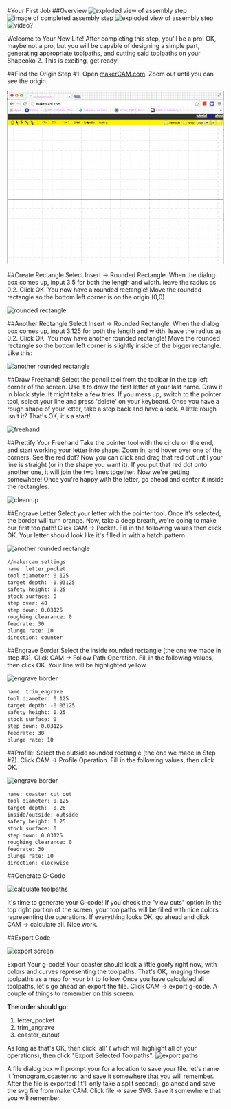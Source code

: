 #Your First Job
##Overview
![exploded view of assembly step](http://placehold.it/200x200)  ![image of completed assembly step](http://placehold.it/200x200) ![exploded view of assembly step](http://placehold.it/200x200) ![video?](http://placehold.it/200x200)

Welcome to Your New Life! After completing this step, you'll be a pro! OK, maybe not a pro, but you will be capable of designing a simple part, generating appropriate toolpaths, and cutting said toolpaths on your Shapeoko 2. This is exciting, get ready!


##Find the Origin
Step #1: Open [makerCAM.com](http://makercam.com). Zoom out until you can see the origin.  

![makercam origin](tPictures/first_job_makercam.png)

##Create Rectangle
Select Insert -> Rounded Rectangle. When the dialog box comes up, input 3.5 for both the length and width. leave the radius as 0.2. Click OK. You now have a rounded rectangle! Move the rounded rectangle so the bottom left corner is on the origin (0,0).  

![rounded rectangle](http://placehold.it/400x400)

##Another Rectangle
Select Insert -> Rounded Rectangle. When the dialog box comes up, input 3.125 for both the length and width. leave the radius as 0.2. Click OK. You now have another rounded rectangle! Move the rounded rectangle so the bottom left corner is slightly inside of the bigger rectangle. Like this:

![another rounded rectangle](http://placehold.it/400x400)

##Draw Freehand!
Select the pencil tool from the toolbar in the top left corner of the screen. Use it to draw the first letter of your last name. Draw it in block style. It might take a few tries. If you mess up, switch to the pointer tool, select your line and press 'delete' on your keyboard. Once you have a rough shape of your letter, take a step back and have a look. A little rough isn't it? That's OK, it's a start!

![freehand](http://placehold.it/400x400)

##Prettify Your Freehand
Take the pointer tool with the circle on the end, and start working your letter into shape. Zoom in, and hover over one of the corners. See the red dot? Now you can click and drag that red dot until your line is straight (or in the shape you want it). If you put that red dot onto another one, it will join the two lines together. Now we're getting somewhere! Once you're happy with the letter, go ahead and center it inside the rectangles.

![clean up](http://placehold.it/400x400)

##Engrave Letter
Select your letter with the pointer tool. Once it's selected, the border will turn orange. Now, take a deep breath, we're going to make our first toolpath! Click CAM -> Pocket. Fill in the following values then click OK. Your letter should look like it's filled in with a hatch pattern.

![another rounded rectangle](http://placehold.it/400x200)

	//makercam settings
	name: letter_pocket
	tool diameter: 0.125
	target depth: -0.03125
	safety height: 0.25
	stock surface: 0
	step over: 40
	step down: 0.03125
	roughing clearance: 0
	feedrate: 30
	plunge rate: 10
	direction: counter


##Engrave Border
Select the inside rounded rectangle (the one we made in step #3). Click CAM -> Follow Path Operation. Fill in the following values, then click OK. Your line will be highlighted yellow.

![engrave border](http://placehold.it/400x400)

	name: trim_engrave
	tool diameter: 0.125
	target depth: -0.03125
	safety height: 0.25
	stock surface: 0
	step down: 0.03125
	feedrate: 30
	plunge rate: 10


##Profile!
Select the outside rounded rectangle (the one we made in Step #2). Click CAM -> Profile Operation. Fill in the following values, then click OK.

![engrave border](http://placehold.it/400x400)


	name: coaster_cut_out
	tool diameter: 0.125
	target depth: -0.26
	inside/outside: outside
	safety height: 0.25
	stock surface: 0
	step down: 0.03125
	roughing clearance: 0
	feedrate: 30
	plunge rate: 10
	direction: clockwise


##Generate G-Code

![calculate toolpaths](http://placehold.it/400x400)

It's time to generate your G-code! If you check the "view cuts" option in the top right portion of the screen, your toolpaths will be filled with nice colors representing the operations. If everything looks OK, go ahead and click CAM -> calculate all. Nice work.


##Export Code

![export screen](http://placehold.it/400x400)

Export Your g-code! Your coaster should look a little goofy right now, with colors and curves representing the toolpaths. That's OK, Imaging those toolpaths as a map for your bit to follow. Once you have calculated all toolpaths, let's go ahead an export the file. Click CAM -> export g-code. A couple of things to remember on this screen.


**The order should go:**
1. letter_pocket
2. trim_engrave
3. coaster_cutout

As long as that's OK, then click 'all' ( which will highlight all of your operations), then click "Export Selected Toolpaths".
![export paths](http://placehold.it/400x400)

A file dialog box will prompt your for a location to save your file. let's name it 'monogram_coaster.nc' and save it somewhere that you will remember.
After the file is exported (it'll only take a split second), go ahead and save the svg file from makerCAM. Click file -> save SVG. Save it somewhere that you will remember.
